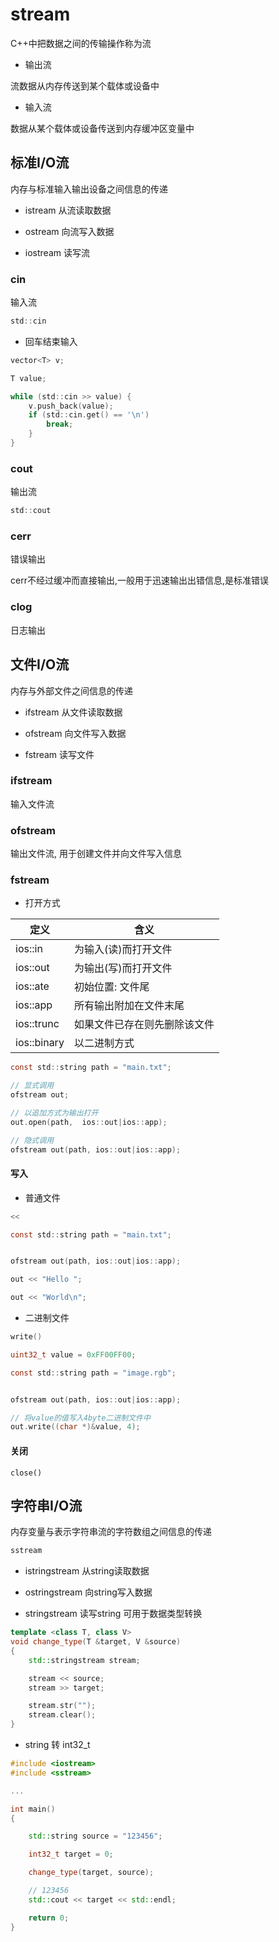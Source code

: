 <!--
 * @Description: 
 * @Version: 1.0
 * @Author: DaLao
 * @Email: dalao@xxx.com
 * @Date: 2022-09-02 20:37:12
 * @LastEditors: dalao_li
 * @LastEditTime: 2023-04-16 23:08:40
-->

# stream

C++中把数据之间的传输操作称为流

- 输出流

流数据从内存传送到某个载体或设备中

- 输入流

数据从某个载体或设备传送到内存缓冲区变量中


## 标准I/O流


内存与标准输入输出设备之间信息的传递

- istream 从流读取数据

- ostream 向流写入数据

- iostream 读写流


### cin

输入流

```c
std::cin
```

- 回车结束输入

```c
vector<T> v;

T value;

while (std::cin >> value) {
    v.push_back(value);
    if (std::cin.get() == '\n')
        break;
    }
}
```


### cout

输出流

```c
std::cout
```

### cerr

错误输出


cerr不经过缓冲而直接输出,一般用于迅速输出出错信息,是标准错误

### clog

日志输出


## 文件I/O流

内存与外部文件之间信息的传递

- ifstream 从文件读取数据

- ofstream 向文件写入数据

- fstream 读写文件


### ifstream

输入文件流

### ofstream

输出文件流, 用于创建文件并向文件写入信息


### fstream

- 打开方式

| 定义        | 含义                         |
| ----------- | ---------------------------- |
| ios::in     | 为输入(读)而打开文件         |
| ios::out    | 为输出(写)而打开文件         |
| ios::ate    | 初始位置: 文件尾             |
| ios::app    | 所有输出附加在文件末尾       |
| ios::trunc  | 如果文件已存在则先删除该文件 |
| ios::binary | 以二进制方式                 |

```c
const std::string path = "main.txt";

// 显式调用
ofstream out;

// 以追加方式为输出打开
out.open(path,  ios::out|ios::app);

// 隐式调用
ofstream out(path, ios::out|ios::app);
```


#### 写入


- 普通文件

```c
<<
```

```c
const std::string path = "main.txt";


ofstream out(path, ios::out|ios::app);

out << "Hello ";

out << "World\n";
```

- 二进制文件

```c
write()
```

```c
uint32_t value = 0xFF00FF00;

const std::string path = "image.rgb";


ofstream out(path, ios::out|ios::app);

// 将value的值写入4byte二进制文件中
out.write((char *)&value, 4);
```


#### 关闭

```
close()
```


## 字符串I/O流

内存变量与表示字符串流的字符数组之间信息的传递

```c
sstream
```

- istringstream 从string读取数据

- ostringstream 向string写入数据

- stringstream 读写string 可用于数据类型转换



```c++
template <class T, class V>
void change_type(T &target, V &source)
{
    std::stringstream stream;

    stream << source;
    stream >> target;

    stream.str("");
    stream.clear();
}
```

- string 转 int32_t

```c++
#include <iostream>
#include <sstream>

...

int main()
{

    std::string source = "123456";

    int32_t target = 0;

    change_type(target, source);

    // 123456
    std::cout << target << std::endl;

    return 0;
}
```